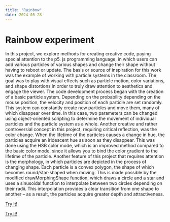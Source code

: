 ```yaml
---
title: "Rainbow"
date: 2024-05-28
---
```


# Rainbow experiment

In this project, we explore methods for creating creative code, paying special attention to the p5. js programming language, in which users can add various particles of various shapes and change their shape without having to reboot or update. The basis or source of inspiration for this work was the example of working with particle systems in the classroom. The goal was to play with visual effects such as particle motion, color variations, and shape distortions in order to truly draw attention to aesthetics and engage the viewer.
The code development process began with the creation of a basic particle system. Depending on the probability depending on the mouse position, the velocity and position of each particle are set randomly. This system can constantly create new particles and move them, many of which disappear over time. In this case, two parameters can be changed using object-oriented scripting to determine the movement of individual particles and the particle system as a whole.
Another creative and rather controversial concept in this project, requiring critical reflection, was the color change. When the lifetime of the particles causes a change in hue, the particles acquire an iridescent hue as soon as they disappear. This was done using the HSB color mode, which is an improved method compared to the basic color mode, since it allows you to bind the color gradient to the lifetime of the particle.
Another feature of this project that requires attention is the morphology, in which particles are depicted in the process of changing shape. Each particle is a convex polygon, the shape of which becomes round/star-shaped when moving. This is made possible by the modified drawMorphingShape function, which draws a circle and a star and uses a sinusoidal function to interpolate between two circles depending on their radii. This interpolation provides a clear transition from one shape to another – as a result, the particles acquire greater depth and attractiveness.

[Try it!](/skills-github-pages/Experiment11/Rainbow1/index.html)


[Try it!](/skills-github-pages/Experiment22/Rainbow2/index.html)
